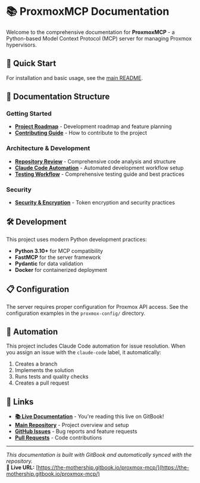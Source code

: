 # 📚 ProxmoxMCP Documentation

Welcome to the comprehensive documentation for **ProxmoxMCP** - a Python-based Model Context Protocol (MCP) server for managing Proxmox hypervisors.

## 🚀 Quick Start

For installation and basic usage, see the [main README](../README.md).

## 📖 Documentation Structure

### **Getting Started**
- **[Project Roadmap](ROADMAP.md)** - Development roadmap and feature planning
- **[Contributing Guide](../CONTRIBUTING.md)** - How to contribute to the project

### **Architecture & Development**
- **[Repository Review](repository-review.md)** - Comprehensive code analysis and structure
- **[Claude Code Automation](claude-code-automation.md)** - Automated development workflow setup
- **[Testing Workflow](testing-workflow.md)** - Comprehensive testing guide and best practices

### **Security**
- **[Security & Encryption](security-encryption.md)** - Token encryption and security practices

## 🛠️ Development

This project uses modern Python development practices:
- **Python 3.10+** for MCP compatibility
- **FastMCP** for the server framework
- **Pydantic** for data validation
- **Docker** for containerized deployment

## 📋 Configuration

The server requires proper configuration for Proxmox API access. See the configuration examples in the `proxmox-config/` directory.

## 🤖 Automation

This project includes Claude Code automation for issue resolution. When you assign an issue with the `claude-code` label, it automatically:
1. Creates a branch
2. Implements the solution
3. Runs tests and quality checks
4. Creates a pull request

## 🔗 Links

- **[📚 Live Documentation](https://the-mothership.gitbook.io/proxmox-mcp/)** - You're reading this live on GitBook!
- **[Main Repository](../README.md)** - Project overview and setup
- **[GitHub Issues](https://github.com/basher83/ProxmoxMCP/issues)** - Bug reports and feature requests
- **[Pull Requests](https://github.com/basher83/ProxmoxMCP/pulls)** - Code contributions

---

*This documentation is built with GitBook and automatically synced with the repository.*  
**📖 Live URL:** [https://the-mothership.gitbook.io/proxmox-mcp/](https://the-mothership.gitbook.io/proxmox-mcp/)
